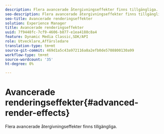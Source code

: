 ```yaml
---
description: Flera avancerade återgivningseffekter finns tillgängliga.
seo-description: Flera avancerade återgivningseffekter finns tillgängliga.
seo-title: Avancerade renderingseffekter
solution: Experience Manager
title: Avancerade renderingseffekter
uuid: 7f9448fc-7cf9-4606-b877-e1ea4188c8a4
feature: Dynamic Media Classic,SDK/API
role: Utvecklare,Affärsledare
translation-type: tm+mt
source-git-commit: 469d1a5c43a972116a8a2efb0de5708800130a99
workflow-type: tm+mt
source-wordcount: '35'
ht-degree: 0%

---
```



# Avancerade renderingseffekter{#advanced-render-effects}

Flera avancerade återgivningseffekter finns tillgängliga.

